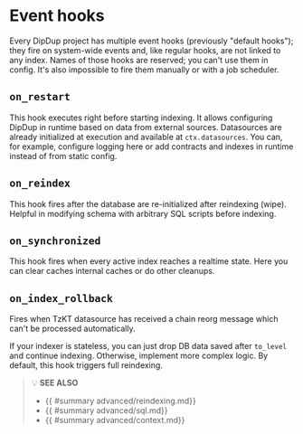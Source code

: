 # Event hooks

Every DipDup project has multiple event hooks (previously "default hooks"); they fire on system-wide events and, like regular hooks, are not linked to any index. Names of those hooks are reserved; you can't use them in config. It's also impossible to fire them manually or with a job scheduler.

## `on_restart`

This hook executes right before starting indexing. It allows configuring DipDup in runtime based on data from external sources. Datasources are already initialized at execution and available at `ctx.datasources`. You can, for example, configure logging here or add contracts and indexes in runtime instead of from static config.

## `on_reindex`

This hook fires after the database are re-initialized after reindexing (wipe). Helpful in modifying schema with arbitrary SQL scripts before indexing.

## `on_synchronized`

This hook fires when every active index reaches a realtime state. Here you can clear caches internal caches or do other cleanups.

## `on_index_rollback`

Fires when TzKT datasource has received a chain reorg message which can't be processed automatically.

<!-- FIXME -->
If your indexer is stateless, you can just drop DB data saved after `to_level` and continue indexing. Otherwise, implement more complex logic. By default, this hook triggers full reindexing.

> 💡 **SEE ALSO**
>
> * {{ #summary advanced/reindexing.md}}
> * {{ #summary advanced/sql.md}}
> * {{ #summary advanced/context.md}}
